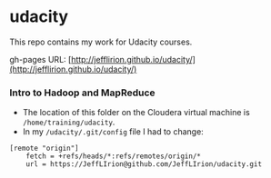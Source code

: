 # udacity
This repo contains my work for Udacity courses.  

gh-pages URL: [http://jefflirion.github.io/udacity/](http://jefflirion.github.io/udacity/)

### Intro to Hadoop and MapReduce

* The location of this folder on the Cloudera virtual machine is `/home/training/udacity`.  
* In my `/udacity/.git/config` file I had to change:
```
[remote "origin"]
	fetch = +refs/heads/*:refs/remotes/origin/*
	url = https://JeffLIrion@github.com/JeffLIrion/udacity.git
```
